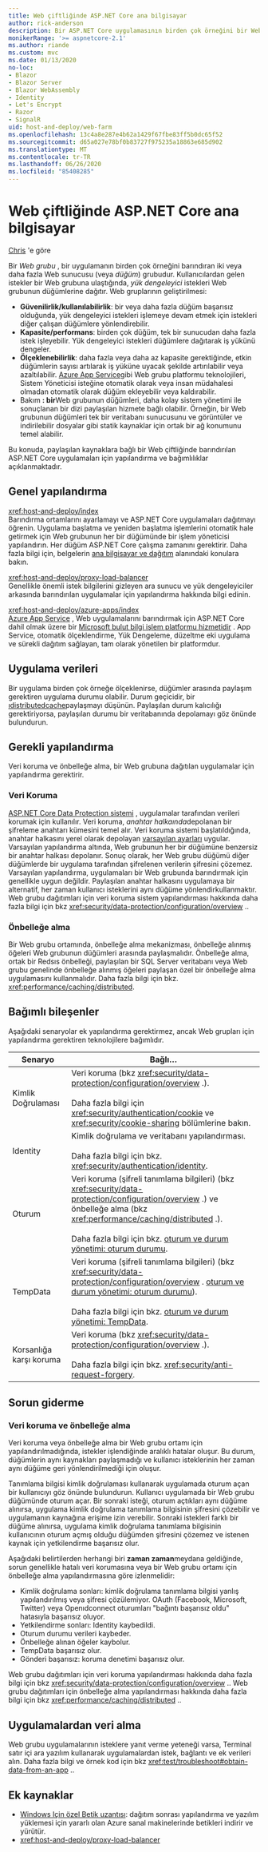 ```yaml
---
title: Web çiftliğinde ASP.NET Core ana bilgisayar
author: rick-anderson
description: Bir ASP.NET Core uygulamasının birden çok örneğini bir Web grubu ortamında paylaşılan kaynaklarla nasıl barındıracağınızı öğrenin.
monikerRange: '>= aspnetcore-2.1'
ms.author: riande
ms.custom: mvc
ms.date: 01/13/2020
no-loc:
- Blazor
- Blazor Server
- Blazor WebAssembly
- Identity
- Let's Encrypt
- Razor
- SignalR
uid: host-and-deploy/web-farm
ms.openlocfilehash: 13c4a8e287e4b62a1429f67fbe83ff5b0dc65f52
ms.sourcegitcommit: d65a027e78bf0b83727f975235a18863e685d902
ms.translationtype: MT
ms.contentlocale: tr-TR
ms.lasthandoff: 06/26/2020
ms.locfileid: "85408285"
---
```

# <a name="host-aspnet-core-in-a-web-farm"></a>Web çiftliğinde ASP.NET Core ana bilgisayar

[Chris](https://github.com/Tratcher) 'e göre

Bir *Web grubu* , bir uygulamanın birden çok örneğini barındıran iki veya daha fazla Web sunucusu (veya *düğüm*) grubudur. Kullanıcılardan gelen istekler bir Web grubuna ulaştığında, *yük dengeleyici* istekleri Web grubunun düğümlerine dağıtır. Web gruplarının geliştirilmesi:

* **Güvenilirlik/kullanılabilirlik**: bir veya daha fazla düğüm başarısız olduğunda, yük dengeleyici istekleri işlemeye devam etmek için istekleri diğer çalışan düğümlere yönlendirebilir.
* **Kapasite/performans**: birden çok düğüm, tek bir sunucudan daha fazla istek işleyebilir. Yük dengeleyici istekleri düğümlere dağıtarak iş yükünü dengeler.
* **Ölçeklenebilirlik**: daha fazla veya daha az kapasite gerektiğinde, etkin düğümlerin sayısı artılarak iş yüküne uyacak şekilde artırılabilir veya azaltılabilir. [Azure App Service](https://azure.microsoft.com/services/app-service/)gibi Web grubu platformu teknolojileri, Sistem Yöneticisi isteğine otomatik olarak veya insan müdahalesi olmadan otomatik olarak düğüm ekleyebilir veya kaldırabilir.
* Bakım **: bir**Web grubunun düğümleri, daha kolay sistem yönetimi ile sonuçlanan bir dizi paylaşılan hizmete bağlı olabilir. Örneğin, bir Web grubunun düğümleri tek bir veritabanı sunucusunu ve görüntüler ve indirilebilir dosyalar gibi statik kaynaklar için ortak bir ağ konumunu temel alabilir.

Bu konuda, paylaşılan kaynaklara bağlı bir Web çiftliğinde barındırılan ASP.NET Core uygulamaları için yapılandırma ve bağımlılıklar açıklanmaktadır.

## <a name="general-configuration"></a>Genel yapılandırma

<xref:host-and-deploy/index>  
Barındırma ortamlarını ayarlamayı ve ASP.NET Core uygulamaları dağıtmayı öğrenin. Uygulama başlatma ve yeniden başlatma işlemlerini otomatik hale getirmek için Web grubunun her bir düğümünde bir işlem yöneticisi yapılandırın. Her düğüm ASP.NET Core çalışma zamanını gerektirir. Daha fazla bilgi için, belgelerin [ana bilgisayar ve dağıtım](xref:host-and-deploy/index) alanındaki konulara bakın.

<xref:host-and-deploy/proxy-load-balancer>  
Genellikle önemli istek bilgilerini gizleyen ara sunucu ve yük dengeleyiciler arkasında barındırılan uygulamalar için yapılandırma hakkında bilgi edinin.

<xref:host-and-deploy/azure-apps/index>  
[Azure App Service](https://azure.microsoft.com/services/app-service/) , Web uygulamalarını barındırmak için ASP.NET Core dahil olmak üzere bir [Microsoft bulut bilgi işlem platformu hizmetidir](https://azure.microsoft.com/) . App Service, otomatik ölçeklendirme, Yük Dengeleme, düzeltme eki uygulama ve sürekli dağıtım sağlayan, tam olarak yönetilen bir platformdur.

## <a name="app-data"></a>Uygulama verileri

Bir uygulama birden çok örneğe ölçeklenirse, düğümler arasında paylaşım gerektiren uygulama durumu olabilir. Durum geçicidir, bir [ıdistributedcache](/dotnet/api/microsoft.extensions.caching.distributed.idistributedcache)paylaşmayı düşünün. Paylaşılan durum kalıcılığı gerektiriyorsa, paylaşılan durumu bir veritabanında depolamayı göz önünde bulundurun.

## <a name="required-configuration"></a>Gerekli yapılandırma

Veri koruma ve önbelleğe alma, bir Web grubuna dağıtılan uygulamalar için yapılandırma gerektirir.

### <a name="data-protection"></a>Veri Koruma

[ASP.NET Core Data Protection sistemi](xref:security/data-protection/introduction) , uygulamalar tarafından verileri korumak için kullanılır. Veri koruma, *anahtar halkaında*depolanan bir şifreleme anahtarı kümesini temel alır. Veri koruma sistemi başlatıldığında, anahtar halkasını yerel olarak depolayan [varsayılan ayarları](xref:security/data-protection/configuration/default-settings) uygular. Varsayılan yapılandırma altında, Web grubunun her bir düğümüne benzersiz bir anahtar halkası depolanır. Sonuç olarak, her Web grubu düğümü diğer düğümlerde bir uygulama tarafından şifrelenen verilerin şifresini çözemez. Varsayılan yapılandırma, uygulamaları bir Web grubunda barındırmak için genellikle uygun değildir. Paylaşılan anahtar halkasını uygulamaya bir alternatif, her zaman kullanıcı isteklerini aynı düğüme yönlendirkullanmaktır. Web grubu dağıtımları için veri koruma sistem yapılandırması hakkında daha fazla bilgi için bkz <xref:security/data-protection/configuration/overview> ..

### <a name="caching"></a>Önbelleğe alma

Bir Web grubu ortamında, önbelleğe alma mekanizması, önbelleğe alınmış öğeleri Web grubunun düğümleri arasında paylaşmalıdır. Önbelleğe alma, ortak bir Redsıs önbelleği, paylaşılan bir SQL Server veritabanı veya Web grubu genelinde önbelleğe alınmış öğeleri paylaşan özel bir önbelleğe alma uygulamasını kullanmalıdır. Daha fazla bilgi için bkz. <xref:performance/caching/distributed>.

## <a name="dependent-components"></a>Bağımlı bileşenler

Aşağıdaki senaryolar ek yapılandırma gerektirmez, ancak Web grupları için yapılandırma gerektiren teknolojilere bağımlıdır.

| Senaryo | Bağlı&hellip; |
| -------- | ------------------- |
| Kimlik Doğrulaması | Veri koruma (bkz <xref:security/data-protection/configuration/overview> .).<br><br>Daha fazla bilgi için <xref:security/authentication/cookie> ve <xref:security/cookie-sharing> bölümlerine bakın. |
| Identity | Kimlik doğrulama ve veritabanı yapılandırması.<br><br>Daha fazla bilgi için bkz. <xref:security/authentication/identity>. |
| Oturum | Veri koruma (şifreli tanımlama bilgileri) (bkz <xref:security/data-protection/configuration/overview> .) ve önbelleğe alma (bkz <xref:performance/caching/distributed> .).<br><br>Daha fazla bilgi için bkz. [oturum ve durum yönetimi: oturum durumu](xref:fundamentals/app-state#session-state). |
| TempData | Veri koruma (şifreli tanımlama bilgileri) (bkz <xref:security/data-protection/configuration/overview> . [oturum ve durum yönetimi: oturum durumu](xref:fundamentals/app-state#session-state)).<br><br>Daha fazla bilgi için bkz. [oturum ve durum yönetimi: TempData](xref:fundamentals/app-state#tempdata). |
| Korsanlığa karşı koruma | Veri koruma (bkz <xref:security/data-protection/configuration/overview> .).<br><br>Daha fazla bilgi için bkz. <xref:security/anti-request-forgery>. |

## <a name="troubleshoot"></a>Sorun giderme

### <a name="data-protection-and-caching"></a>Veri koruma ve önbelleğe alma

Veri koruma veya önbelleğe alma bir Web grubu ortamı için yapılandırılmadığında, istekler işlendiğinde aralıklı hatalar oluşur. Bu durum, düğümlerin aynı kaynakları paylaşmadığı ve kullanıcı isteklerinin her zaman aynı düğüme geri yönlendirilmediği için oluşur.

Tanımlama bilgisi kimlik doğrulaması kullanarak uygulamada oturum açan bir kullanıcıyı göz önünde bulundurun. Kullanıcı uygulamada bir Web grubu düğümünde oturum açar. Bir sonraki isteği, oturum açtıkları aynı düğüme alınırsa, uygulama kimlik doğrulama tanımlama bilgisinin şifresini çözebilir ve uygulamanın kaynağına erişime izin verebilir. Sonraki istekleri farklı bir düğüme alınırsa, uygulama kimlik doğrulama tanımlama bilgisinin kullanıcının oturum açmış olduğu düğümden şifresini çözemez ve istenen kaynak için yetkilendirme başarısız olur.

Aşağıdaki belirtilerden herhangi biri **zaman zaman**meydana geldiğinde, sorun genellikle hatalı veri korumasına veya bir Web grubu ortamı için önbelleğe alma yapılandırmasına göre izlenmelidir:

* Kimlik doğrulama sonları: kimlik doğrulama tanımlama bilgisi yanlış yapılandırılmış veya şifresi çözülemiyor. OAuth (Facebook, Microsoft, Twitter) veya Openıdconnect oturumları "bağıntı başarısız oldu" hatasıyla başarısız oluyor.
* Yetkilendirme sonları: Identity kaybedildi.
* Oturum durumu verileri kaybeder.
* Önbelleğe alınan öğeler kaybolur.
* TempData başarısız olur.
* Gönderi başarısız: koruma denetimi başarısız olur.

Web grubu dağıtımları için veri koruma yapılandırması hakkında daha fazla bilgi için bkz <xref:security/data-protection/configuration/overview> .. Web grubu dağıtımları için önbelleğe alma yapılandırması hakkında daha fazla bilgi için bkz <xref:performance/caching/distributed> ..

## <a name="obtain-data-from-apps"></a>Uygulamalardan veri alma

Web grubu uygulamalarının isteklere yanıt verme yeteneği varsa, Terminal satır içi ara yazılım kullanarak uygulamalardan istek, bağlantı ve ek verileri alın. Daha fazla bilgi ve örnek kod için bkz <xref:test/troubleshoot#obtain-data-from-an-app> ..

## <a name="additional-resources"></a>Ek kaynaklar

* [Windows Için özel Betik uzantısı](/azure/virtual-machines/extensions/custom-script-windows): dağıtım sonrası yapılandırma ve yazılım yüklemesi için yararlı olan Azure sanal makinelerinde betikleri indirir ve yürütür.
* <xref:host-and-deploy/proxy-load-balancer>
 